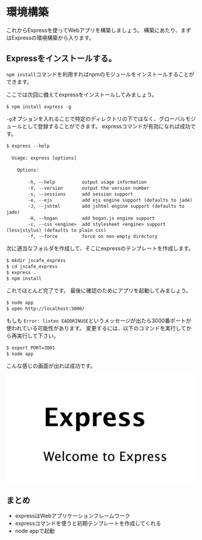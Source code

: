 環境構築
=================

これからExpressを使ってWebアプリを構築しましょう。
構築にあたり、まずはExpressの環境構築から入ります。

Expressをインストールする。
----------------

`npm install`コマンドを利用すればnpmのモジュールをインストールすることができます。

ここでは次回に備えてexpressをインストールしてみましょう。

```shell
$ npm install express -g
```

`-g`オプションを入れることで特定のディレクトリの下ではなく、グローバルモジュールとして登録することができます。
expressコマンドが有効になれば成功です。

```shell
$ express --help

  Usage: express [options]

    Options:

        -h, --help          output usage information
        -V, --version       output the version number
        -s, --sessions      add session support
        -e, --ejs           add ejs engine support (defaults to jade)
        -J, --jshtml        add jshtml engine support (defaults to jade)
        -H, --hogan         add hogan.js engine support
        -c, --css <engine>  add stylesheet <engine> support (less|stylus) (defaults to plain css)
        -f, --force         force on non-empty directory
```

次に適当なフォルダを作成して、そこにexpressのテンプレートを作成します。

```shell
$ mkdir jscafe_express
$ cd jscafe_express
$ express .
$ npm install
```

これでほとんど完了です。
最後に確認のためにアプリを起動してみましょう。

```shell
$ node app
$ open http://localhost:3000/
```

もしも `Error: listen EADDRINUSE`というメッセージが出たら3000番ポートが使われている可能性があります。
変更するには、以下のコマンドを実行してから再実行して下さい。

```shell
$ export PORT=3001
$ node app
```

こんな感じの画面が出れば成功です。

![image](express.png)

まとめ
----------

- expressはWebアプリケーションフレームワーク
- expressコマンドを使うと初期テンプレートを作成してくれる
- node appで起動
